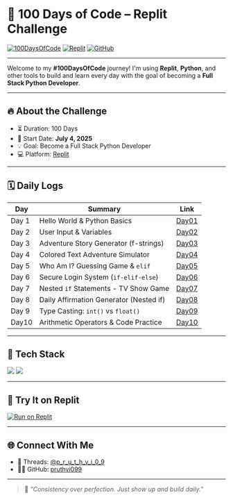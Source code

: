 # 🧠 100 Days of Code – Replit Challenge

[![100DaysOfCode](https://img.shields.io/badge/-100DaysOfCode-black?style=flat-square\&logo=python\&logoColor=white)](https://www.100daysofcode.com/)
[![Replit](https://img.shields.io/badge/-Replit-667881?style=flat-square\&logo=replit\&logoColor=white)](https://replit.com/@p_r_u_t_h_v_i_0_9)
[![GitHub](https://img.shields.io/badge/-GitHub-181717?style=flat-square\&logo=github\&logoColor=white)](https://github.com/pruthvi099)

---

Welcome to my **#100DaysOfCode** journey!
I'm using **Replit**, **Python**, and other tools to build and learn every day with the goal of becoming a **Full Stack Python Developer**.

---

## 🔥 About the Challenge

* ⏳ Duration: 100 Days
* 📅 Start Date: **July 4, 2025**
* 💡 Goal: Become a Full Stack Python Developer
* 💻 Platform: [Replit](https://replit.com/@p_r_u_t_h_v_i_0_9)

---

## 🗓️ Daily Logs


| Day   | Summary                                      | Link              |
|-------|----------------------------------------------|-------------------| 
| Day 1 | Hello World & Python Basics                  | [Day01](./Day01/) |
| Day 2 | User Input & Variables                       | [Day02](./Day02/) |
| Day 3 | Adventure Story Generator (f-strings)        | [Day03](./Day03/) |
| Day 4 | Colored Text Adventure Simulator             | [Day04](./Day04/) |
| Day 5 | Who Am I? Guessing Game & `elif`             | [Day05](./Day05/) |
| Day 6 | Secure Login System (`if-elif-else`)         | [Day06](./Day06/) |
| Day 7 | Nested `if` Statements - TV Show Game        | [Day07](./Day07/) |
| Day 8 | Daily Affirmation Generator (Nested if)      | [Day08](./Day08/) |
| Day 9 | Type Casting: `int()` vs `float()`           | [Day09](./Day09/) |
| Day10 | Arithmetic Operators & Code Practice         | [Day10](./Day10/) |

---

## 🧰 Tech Stack

<p align="left">
  <img src="https://img.shields.io/badge/Python-3776AB?style=for-the-badge&logo=python&logoColor=white"/>
  <img src="https://img.shields.io/badge/Replit-667881?style=for-the-badge&logo=replit&logoColor=white"/>
</p>

---

## 🧪 Try It on Replit

[![Run on Replit](https://replit.com/badge/github/pruthvi099/100DaysOfCode-Replit)](https://replit.com/@p_r_u_t_h_v_i_0_9)

---

## 🌐 Connect With Me

* 🧵 Threads: [@p\_r\_u\_t\_h\_v\_i\_0\_9](https://www.threads.com/@iampruthvi_09)
* 🧑‍💻 GitHub: [pruthvi099](https://github.com/pruthvi099)

---

> 💬 *"Consistency over perfection. Just show up and build daily."*
